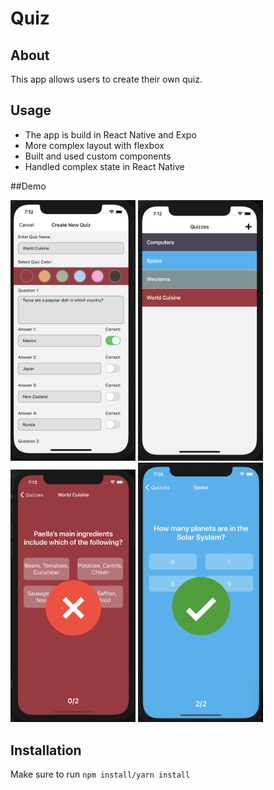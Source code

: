 # Quiz

## About
This app allows users to create their own quiz.

## Usage
- The app is build in React Native and Expo
- More complex layout with flexbox
- Built and used custom components
- Handled complex state in React Native

##Demo

<a href="url"><img src="https://github.com/andmina/Quiz/blob/master/assets/Screen Shot 2021-03-10 at 7.12.09 PM.png" width="200" ></a>
<a href="url"><img src="https://github.com/andmina/Quiz/blob/master/assets/Screen Shot 2021-03-10 at 7.12.21 PM.png" width="200" ></a>
<a href="url"><img src="https://github.com/andmina/Quiz/blob/master/assets/Screen Shot 2021-03-10 at 7.13.49 PM.png" width="200" ></a>
<a href="url"><img src="https://github.com/andmina/Quiz/blob/master/assets/Screen Shot 2021-03-10 at 7.05.30 PM.png" width="200" ></a>

## Installation

Make sure to run <code>npm install/yarn install</code>
